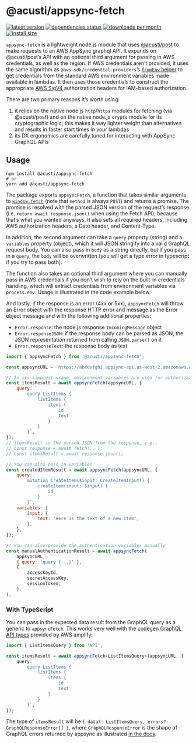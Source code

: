 # @acusti/appsync-fetch

[![latest version](https://img.shields.io/npm/v/@acusti/appsync-fetch?style=for-the-badge)](https://www.npmjs.com/package/@acusti/appsync-fetch)
[![dependencies status](https://img.shields.io/librariesio/release/npm/@acusti/appsync-fetch?style=for-the-badge)](https://libraries.io/npm/@acusti%2Fappsync-fetch/sourcerank)
[![downloads per month](https://img.shields.io/npm/dm/@acusti/appsync-fetch?style=for-the-badge)](https://www.npmjs.com/package/@acusti/appsync-fetch)
[![install size](https://packagephobia.com/badge?p=@acusti/appsync-fetch&style=for-the-badge)](https://packagephobia.com/result?p=@acusti/appsync-fetch)

`appsync-fetch` is a lightweight node.js module that uses [@acusti/post][]
to make requests to an AWS AppSync graphql API. It expands on
@acusti/post’s API with an optional third argument for passing in AWS
credentials, as well as the region. If AWS credentials aren’t provided, it
uses the same algorithm as `@aws-sdk/credential-providers`’s [`fromEnv`
helper][fromenv] to get credentials from the standard AWS environment
variables made available in lambdas. It then uses those credentials to
construct the appropriate [AWS SigV4][] authorization headers for IAM-based
authorization.

There are two primary reasons it’s worth using:

1. it relies on the native node.js `http`/`https` modules for fetching (via
   @acusti/post) and on the native node.js `crypto` module for its
   cryptographic logic; this makes it way lighter weight than alternatives
   and results in faster start times in your lambdas
2. its DX ergonomics are carefully tuned for interacting with AppSync
   GraphQL APIs

[@acusti/post]: https://github.com/acusti/uikit/tree/main/packages/post
[aws sigv4]:
    https://docs.aws.amazon.com/general/latest/gr/signature-version-4.html
[fetch]:
    http://developer.mozilla.org/en-US/docs/Web/API/WindowOrWorkerGlobalScope/fetch
[fromenv]:
    https://docs.aws.amazon.com/AWSJavaScriptSDK/v3/latest/modules/_aws_sdk_credential_providers.html#fromenv

## Usage

```
npm install @acusti/appsync-fetch
# or
yarn add @acusti/appsync-fetch
```

The package exports `appsyncFetch`, a function that takes similar arguments
to [`window.fetch`][] (note that `method` is always `POST`) and returns a
promise. The promise is resolved with the parsed JSON version of the
request’s response (i.e. `return await response.json()` when using the
Fetch API), because that’s what you wanted anyways. It also sets all
required headers, including AWS authorization headers, a Date header, and
Content-Type.

In addition, the second argument can take a `query` property (string) and a
`variables` property (object), which it will JSON.stringify into a valid
GraphQL request body. You can also pass in `body` as a string directly, but
if you pass in a `query`, the `body` will be overwritten (you will get a
type error in typescript if you try to pass both).

The function also takes an optional third argument where you can manually
pass in AWS credentials if you don’t wish to rely on the built-in
credentials handling, which will extract credentials from environment
variables via `process.env`. Usage is illustrated in the code example
below.

And lastly, if the response is an error (4xx or 5xx), `appsyncFetch` will
throw an Error object with the response HTTP error and message as the Error
object message and with the following additional properties:

-   `Error.response`: the node.js response `IncomingMessage` object
-   `Error.responseJSON`: if the response body can be parsed as JSON, the
    JSON representation returned from calling `JSON.parse()` on it
-   `Error.responseText`: the response body as text

[`window.fetch`]: http://developer.mozilla.org/en-US/docs/Web/API/fetch

```js
import { appsyncFetch } from '@acusti/appsync-fetch';

const appsyncURL = 'https://abcdefghi.appsync-api.us-west-2.amazonaws.com/graphql';

// In its simplest usage, environment variables are used for authorization
const itemsResult = await appsyncFetch(appsyncURL, {
    query: `
        query ListItems {
            listItems {
                items {
                    id
                    text
                }
            }
        }`,
});
// itemsResult is the parsed JSON from the response, e.g.:
// const response = await fetch(...);
// const itemsResult = await response.json();

// You can also pass in variables
const createdItemResult = await appsyncFetch(appsyncURL, {
    query: `
        mutation CreateItem($input: CreateItemInput!) {
            createItem(input: $input) {
                id
            }
        }`,
    variables: {
        input: {
            text: 'Here is the text of a new item',
        },
    },
});

// You can also provide the authentication variables manually
const manualAuthenticationResult = await appsyncFetch(
    appsyncURL,
    { query: 'query {...}' },
    {
        accessKeyId,
        secretAccessKey,
        sessionToken,
    },
);
```

### With TypeScript

You can pass in the expected data result from the GraphQL query as a
generic to `appsyncFetch`. This works very well with the [codegen GraphQL
API types][] provided by AWS amplify:

```ts
import { ListItemsQuery } from 'API';

const itemsResult = await appsyncFetch<ListItemsQuery>(appsyncURL, {
    query: `
        query ListItems {
            listItems {
                items {
                    id
                    text
                }
            }
        }`,
});
```

The type of `itemsResult` will be
`{ data?: ListItemsQuery, errors?: GraphQLResponseError[] }`, where
`GraphQLResponseError` is the shape of GraphQL errors returned by appsync
as illustrated [in the docs][].

[codegen graphql api types]:
    https://docs.amplify.aws/cli/graphql/client-code-generation/
[in the docs]:
    https://docs.aws.amazon.com/appsync/latest/devguide/troubleshooting-and-common-mistakes.html
